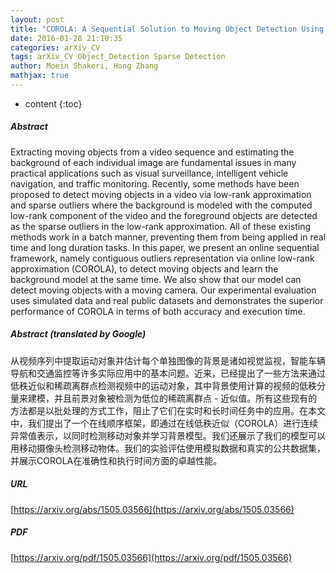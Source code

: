 ```yaml
---
layout: post
title: "COROLA: A Sequential Solution to Moving Object Detection Using Low-rank Approximation"
date: 2016-01-28 21:10:35
categories: arXiv_CV
tags: arXiv_CV Object_Detection Sparse Detection
author: Moein Shakeri, Hong Zhang
mathjax: true
---
```


* content
{:toc}

##### Abstract
Extracting moving objects from a video sequence and estimating the background of each individual image are fundamental issues in many practical applications such as visual surveillance, intelligent vehicle navigation, and traffic monitoring. Recently, some methods have been proposed to detect moving objects in a video via low-rank approximation and sparse outliers where the background is modeled with the computed low-rank component of the video and the foreground objects are detected as the sparse outliers in the low-rank approximation. All of these existing methods work in a batch manner, preventing them from being applied in real time and long duration tasks. In this paper, we present an online sequential framework, namely contiguous outliers representation via online low-rank approximation (COROLA), to detect moving objects and learn the background model at the same time. We also show that our model can detect moving objects with a moving camera. Our experimental evaluation uses simulated data and real public datasets and demonstrates the superior performance of COROLA in terms of both accuracy and execution time.

##### Abstract (translated by Google)
从视频序列中提取运动对象并估计每个单独图像的背景是诸如视觉监视，智能车辆导航和交通监控等许多实际应用中的基本问题。近来，已经提出了一些方法来通过低秩近似和稀疏离群点检测视频中的运动对象，其中背景使用计算的视频的低秩分量来建模，并且前景对象被检测为低位的稀疏离群点 - 近似值。所有这些现有的方法都是以批处理的方式工作，阻止了它们在实时和长时间任务中的应用。在本文中，我们提出了一个在线顺序框架，即通过在线低秩近似（COROLA）进行连续异常值表示，以同时检测移动对象并学习背景模型。我们还展示了我们的模型可以用移动摄像头检测移动物体。我们的实验评估使用模拟数据和真实的公共数据集，并展示COROLA在准确性和执行时间方面的卓越性能。

##### URL
[https://arxiv.org/abs/1505.03566](https://arxiv.org/abs/1505.03566)

##### PDF
[https://arxiv.org/pdf/1505.03566](https://arxiv.org/pdf/1505.03566)

